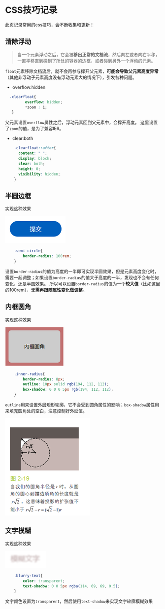 # CSS技巧记录

此页记录常用的css技巧，会不断收集和更新！

## 清除浮动

> 当一个元素浮动之后，它会被**移出正常的文档流**，然后向左或者向右平移，一直平移直到碰到了所处的容器的边框，或者碰到另外一个浮动的元素。

`float`元素移除文档流后，就不会再参与撑开父元素，**可能会导致父元素高度异常**（其他非浮动子元素高度没有浮动元素大的情况下），引发各种问题。

+ overflow:hidden

```css
  .clearfloat{
         overflow: hidden;
         *zoom : 1; 
   }
```
父元素设置`overflow`属性之后，浮动元素回到父元素中，会撑开高度。
这里设置了`zoom`的值，是为了兼容IE6。

+ clear:both

```css
    .clearfloat::after{
      content: " ";
      display: block;
      clear: both;
      height: 0;
      visibility: hidden;
    }
```

## 半圆边框

实现这种效果

<div class="img-center">
    <img src="./img/semi-circle.png">
</div>

``` css
    .semi-circle{
        border-radius: 100rem;
    }
```
设置`border-radius`的值为高度的一半即可实现半圆效果，但是元素高度变化时，需要一起调整；如果设置`border-radius`的值大于高度的一半，发现也不会有任何变化，还是半圆效果。
所以可以设置`border-radius`的值为一个**较大值**（比如这里的100rem），**无需再跟随属性变化做调整**。

## 内框圆角

实现这种效果

<div class="img-center">
    <img src="./img/inner-raduis.png">
</div>

``` css
    .inner-radius{
        border-radius: 8px;
        outline: 10px solid rgb(194, 112, 112); 
        box-shadow: 0 0 0 5px rgb(194, 112, 112);
    }
```

`outline`用来设置外层矩形轮廓，它不会受到圆角属性的影响；`box-shadow`属性用来填充圆角处的空白，注意控制好外延值。

<div class="img-center">
    <img src="./img/inner-raduis-2.png">
</div>

## 文字模糊

实现这种效果

<div class="img-center">
    <img src="./img/text-mask.png">
</div>

```css
    .blurry-text{
        color: transparent;
        text-shadow: 0 0 5px rgba(114, 69, 69, 0.5);
    }
```

文字颜色设置为`transparent`，然后使用`text-shadow`来实现文字轮廓模糊效果

